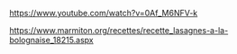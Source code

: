 https://www.youtube.com/watch?v=0Af_M6NFV-k

https://www.marmiton.org/recettes/recette_lasagnes-a-la-bolognaise_18215.aspx

